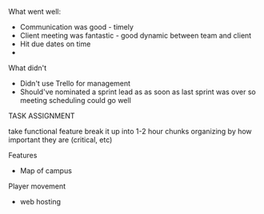 What went well:
- Communication was good - timely
- Client meeting was fantastic - good dynamic between team and client
- Hit due dates on time
- 

What didn't
- Didn't use Trello for management
- Should've nominated a sprint lead as as soon as last sprint was over so meeting scheduling could go well



TASK ASSIGNMENT

take functional feature
break it up into 1-2 hour chunks
organizing by how important they are (critical, etc)


Features
- Map of campus

Player movement
- web hosting

